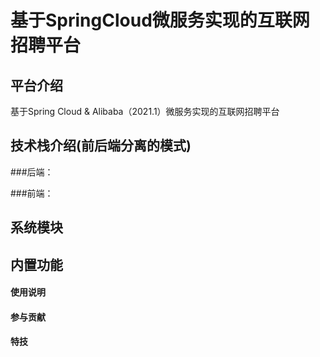 # 基于SpringCloud微服务实现的互联网招聘平台

## 平台介绍

基于Spring Cloud & Alibaba（2021.1）微服务实现的互联网招聘平台

## 技术栈介绍(前后端分离的模式)

###后端：



###前端：




## 系统模块



## 内置功能




#### 使用说明



#### 参与贡献


#### 特技
